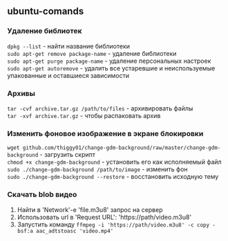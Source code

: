 ## ubuntu-comands
### Удаление библиотек<br>
```dpkg --list``` - найти название библиотеки<br>
```sudo apt-get remove package-name``` - удаление библиотеки<br>
```sudo apt-get purge package-name``` - удаление персональных настроек<br>
```sudo apt-get autoremove``` - удалить все устаревшие и неиспользуемые упакованные и оставшиеся зависимости

### Архивы<br>

```tar -cvf archive.tar.gz /path/to/files``` - архивировать файлы <br>
```tar -xvf archive.tar.gz``` - чтобы распаковать архив 

### Изменить фоновое изображение в экране блокировки<br>

```wget github.com/thiggy01/change-gdm-background/raw/master/change-gdm-background``` - загрузить скрипт<br>
```chmod +x change-gdm-background``` - установить его как исполняемый файл<br>
```sudo ./change-gdm-background /path/to/image```  - изменить фон<br>
```sudo ./change-gdm-background --restore``` - восстановить исходную тему

### Скачать blob видео<br>
1. Найти в 'Network'-е 'file.m3u8' запрос на сервер 
2. Использовать url в 'Request URL': 'https://path/video.m3u8'
3. Запустить команду ```ffmpeg -i 'https://path/video.m3u8' -c copy -bsf:a aac_adtstoasc 'video.mp4'```
